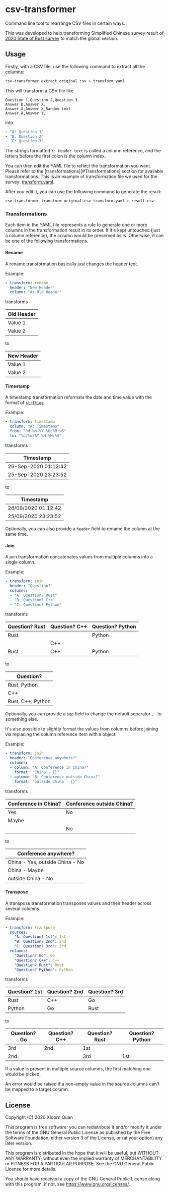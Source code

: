 # csv-transformer

Command line tool to rearrange CSV files in certain ways.

This was developed to help transforming
Simplified Chinese survey result of [2020 State of Rust survey][survey] to match the global version.

[survey]: https://blog.rust-lang.org/2020/09/10/survey-launch.html

## Usage

Firstly, with a CSV file, use the following command to extract all the columns:
```bash
csv-transformer extract original.csv > transform.yaml
```

This will transform a CSV file like
```csv
Question 1,Question 2,Question 3
Answer B,Answer X,
Answer A,Answer X,Random text
Answer A,Answer Y,
```
into
```yaml
- "A: Question 1"
- "B: Question 2"
- "C: Question 3"
```

The strings formatted `X: Header text` is called a column reference,
and the letters before the first colon is the column index.

You can then edit the YAML file to reflect the transformation you want.
Please refer to the [transformations][#Transformations] section for available transformations.
This is an example of transformation file we used for the survey:
[transform.yaml](https://gist.github.com/upsuper/3e90f78d84b84c9741d585a1d462b1b5).

After you edit it, you can use the following command to generate the result:
```bash
csv-transformer transform original.csv transform.yaml > result.csv
```

### Transformations

Each item in the YAML file represents a rule
to generate one or more columns in the transformation result in its order.
If it's kept untouched (just a column reference),
the column would be preserved as is.
Otherwise, it can be one of the following transformations.

#### Rename

A rename transformation basically just changes the header text.

Example:
```yaml
- transform: rename
  header: "New Header"
  column: "A: Old Header"
```
transforms

| Old Header |
| ---------- |
| Value 1    |
| Value 2    |

to

| New Header |
| ---------- |
| Value 1    |
| Value 2    |

#### Timestamp

A timestamp transformation reformats the date and time value
with the format of [`strftime`](https://docs.rs/chrono/0.4.19/chrono/format/strftime/index.html).

Example:
```yaml
- transform: timestamp
  column: "A: Timestamp"
  from: "%d-%b-%Y %H:%M:%S"
  to: "%d/%m/%Y %H:%M:%S"
```
transforms

| Timestamp            |
| -------------------- |
| 26-Sep-2020 01:12:42 |
| 25-Sep-2020 23:23:52 |

to

| Timestamp           |
| ------------------- |
| 26/09/2020 01:12:42 |
| 25/09/2020 23:23:52 |

Optionally, you can also provide a `header` field to rename the column at the same time.

#### Join

A join transformation concatenates values from multiple columns into a single column.

Example:
```yaml
- transform: join
  header: "Question?"
  columns:
  - "A: Question? Rust"
  - "B: Question? C++"
  - "C: Question? Python"
```
transforms

| Question? Rust | Question? C++ | Question? Python |
| -------------- | ------------- | ---------------- |
| Rust           |               | Python           |
|                | C++           |                  |
| Rust           | C++           | Python           |

to

| Question?         |
| ----------------- |
| Rust, Python      |
| C++               |
| Rust, C++, Python |

Optionally, you can provide a `sep` field to change the default separator `, ` to something else.

It's also possible to slightly format the values from columns before joining
via replacing the column reference item with a object.

Example:
```yaml
- transform: join
  header: "Conference anywhere?"
  columns:
  - column: "A: Conference in China?"
    format: "China - {}"
  - column: "B: Conference outside China?"
    format: "outside China - {}"
```
transforms

| Conference in China? | Conference outside China? |
| -------------------- | ------------------------- |
| Yes                  | No                        |
| Maybe                |                           |
|                      | No                        |

to

| Conference anywhere?            |
| ------------------------------- |
| China - Yes, outside China - No |
| China - Maybe                   |
| outside China - No              |

#### Transpose

A transpose transformation transposes values and their header across several columns.

Example:
```yaml
- transform: transpose
  sources:
    "A: Question? 1st": 1st
    "B: Question? 2nd": 2nd
    "C: Question? 3rd": 3rd
  columns:
    "Question? Go": Go
    "Question? C++": C++
    "Question? Rust": Rust
    "Question? Python": Python
```
transforms

| Question? 1st | Question? 2nd | Question? 3rd |
| ------------- | ------------- | ------------- |
| Rust          | C++           | Go            |
| Python        | Go            | Rust          |

to

| Question? Go | Question? C++ | Question? Rust | Question? Python |
| ------------ | ------------- | -------------- | ---------------- |
| 3rd          | 2nd           | 1st            |                  |
| 2nd          |               | 3rd            | 1st              |

If a value is present in multiple source columns,
the first matching one would be picked.

An error would be raised if a non-empty value in the source columns can't be mapped to a target column.

## License

Copyright (C) 2020 Xidorn Quan

This program is free software: you can redistribute it and/or modify
it under the terms of the GNU General Public License as published by
the Free Software Foundation, either version 3 of the License, or
(at your option) any later version.

This program is distributed in the hope that it will be useful,
but WITHOUT ANY WARRANTY; without even the implied warranty of
MERCHANTABILITY or FITNESS FOR A PARTICULAR PURPOSE.  See the
GNU General Public License for more details.

You should have received a copy of the GNU General Public License
along with this program.  If not, see <https://www.gnu.org/licenses/>.
